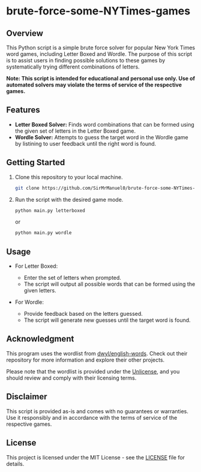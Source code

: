 # brute-force-some-NYTimes-games

## Overview

This Python script is a simple brute force solver for popular New York Times word games, including Letter Boxed and Wordle. The purpose of this script is to assist users in finding possible solutions to these games by systematically trying different combinations of letters.

**Note: This script is intended for educational and personal use only. Use of automated solvers may violate the terms of service of the respective games.**

## Features

- **Letter Boxed Solver:** Finds word combinations that can be formed using the given set of letters in the Letter Boxed game.
- **Wordle Solver:** Attempts to guess the target word in the Wordle game by listining to user feedback until the right word is found.

## Getting Started

1. Clone this repository to your local machine.

    ```bash
    git clone https://github.com/SirMrManuel0/brute-force-some-NYTimes-games.git
    ```

2. Run the script with the desired game mode.

    ```bash
    python main.py letterboxed
    ```

    or

    ```bash
    python main.py wordle
    ```

## Usage

- For Letter Boxed:
  - Enter the set of letters when prompted.
  - The script will output all possible words that can be formed using the given letters.

- For Wordle:
  - Provide feedback based on the letters guessed.
  - The script will generate new guesses until the target word is found.

## Acknowledgment

This program uses the wordlist from [dwyl/english-words](https://github.com/dwyl/english-words). Check out their repository for more information and explore their other projects.

Please note that the wordlist is provided under the [Unlicense](https://github.com/dwyl/english-words/blob/master/LICENSE.md), and you should review and comply with their licensing terms.

## Disclaimer

This script is provided as-is and comes with no guarantees or warranties. Use it responsibly and in accordance with the terms of service of the respective games.

## License

This project is licensed under the MIT License - see the [LICENSE](LICENSE.md) file for details.
